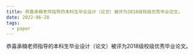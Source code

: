 ```yaml
---
title: 恭喜承楠老师指导的本科生毕业设计（论文）被评为2018级校级优秀毕业论文。
date: 2022-06-28
tags:
  - paper
---
```


恭喜承楠老师指导的本科生毕业设计（论文）被评为2018级校级优秀毕业论文。

<!--more-->

